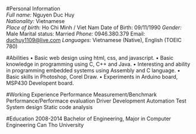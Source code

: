 #Personal Information		
*Full name:*	Nguyen Duc Huy	
*Nationality:*	Vietnamese	
*Place of birth:* Ho Chi Minh / Viet Nam	Date of Birth: 09/11/1990
*Gender:*	Male	Marital status: Married
*Phone:*	0946.380.379	Email: duchuy1109@live.com
*Languages:* Vietnamese (Native), 
                      English          (TOEIC 780)
                      
#Abilities
•	Basic web design using html, css, and javascript.
•	Basic knowledge in programming using C, C++ and Java.
•	Interesting and ability in programming embedded systems using Assembly and C language.
•	Basic skills in Photoshop, Corel Draw.
•	Experiments in Arduino board, MSP430 Developent board.

#Working Experience
Performance Measurement/Benchmark Performance/Performace evaluation
Driver Development
Automation Test System design
Static code analysis 


#Education
2008-2014
Bachelor of Engineering, Major in Computer Engineering Can Tho University
